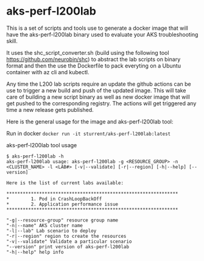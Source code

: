# aks-perf-l200lab

This is a set of scripts and tools use to generate a docker image that will have the aks-perf-l200lab binary used to evaluate your AKS troubleshooting skill.

It uses the shc_script_converter.sh (build using the following tool https://github.com/neurobin/shc) to abstract the lab scripts on binary format and then the use the Dockerfile to pack everyting on a Ubuntu container with az cli and kubectl.

Any time the L200 lab scripts require an update the github actions can be use to trigger a new build and push of the updated image.
This will take care of building a new script binary as well as new docker image that will get pushed to the corresponding registry.
The actions will get triggered any time a new release gets published.

Here is the general usage for the image and aks-perf-l200lab tool:

Run in docker
```docker run -it sturrent/aks-perf-l200lab:latest```

aks-perf-l200lab tool usage
```
$ aks-perf-l200lab -h
aks-perf-l200lab usage: aks-perf-l200lab -g <RESOURCE_GROUP> -n <CLUSTER_NAME> -l <LAB#> [-v|--validate] [-r|--region] [-h|--help] [--version]

Here is the list of current labs available:

***************************************************************
*        1. Pod in CrashLoopBackOff
*        2. Application performance issue
***************************************************************

"-g|--resource-group" resource group name
"-n|--name" AKS cluster name
"-l|--lab" Lab scenario to deploy
"-r|--region" region to create the resources
"-v|--validate" Validate a particular scenario
"--version" print version of aks-perf-l200lab
"-h|--help" help info
```
